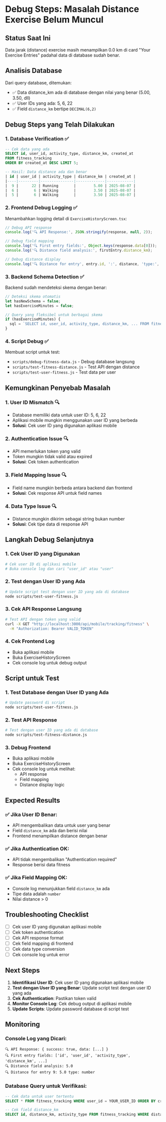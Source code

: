 # Debug Steps: Masalah Distance Exercise Belum Muncul

## Status Saat Ini
Data jarak (distance) exercise masih menampilkan 0.0 km di card "Your Exercise Entries" padahal data di database sudah benar.

## Analisis Database
Dari query database, ditemukan:
- ✅ Data distance_km ada di database dengan nilai yang benar (5.00, 3.50, dll)
- ✅ User IDs yang ada: 5, 6, 22
- ✅ Field `distance_km` bertipe `DECIMAL(6,2)`

## Debug Steps yang Telah Dilakukan

### 1. **Database Verification** ✅
```sql
-- Cek data yang ada
SELECT id, user_id, activity_type, distance_km, created_at 
FROM fitness_tracking 
ORDER BY created_at DESC LIMIT 5;

-- Hasil: Data distance ada dan benar
| id | user_id | activity_type | distance_km | created_at |
|----|---------|---------------|-------------|------------|
|  9 |      22 | Running       |        5.00 | 2025-08-07 |
|  6 |       6 | Walking       |        3.50 | 2025-08-07 |
|  5 |       6 | Walking       |        3.50 | 2025-08-07 |
```

### 2. **Frontend Debug Logging** ✅
Menambahkan logging detail di `ExerciseHistoryScreen.tsx`:
```typescript
// Debug API response
console.log('🔍 API Response:', JSON.stringify(response, null, 2));

// Debug field mapping
console.log('🔍 First entry fields:', Object.keys(response.data[0]));
console.log('🔍 Distance field analysis:', firstEntry.distance_km);

// Debug distance display
console.log('🔍 Distance for entry', entry.id, ':', distance, 'type:', typeof distance);
```

### 3. **Backend Schema Detection** ✅
Backend sudah mendeteksi skema dengan benar:
```javascript
// Deteksi skema otomatis
let hasNewSchema = false;
let hasExerciseMinutes = false;

// Query yang fleksibel untuk berbagai skema
if (hasExerciseMinutes) {
  sql = `SELECT id, user_id, activity_type, distance_km, ... FROM fitness_tracking`;
}
```

### 4. **Script Debug** ✅
Membuat script untuk test:
- `scripts/debug-fitness-data.js` - Debug database langsung
- `scripts/test-fitness-distance.js` - Test API dengan distance
- `scripts/test-user-fitness.js` - Test data per user

## Kemungkinan Penyebab Masalah

### 1. **User ID Mismatch** 🔍
- Database memiliki data untuk user ID: 5, 6, 22
- Aplikasi mobile mungkin menggunakan user ID yang berbeda
- **Solusi**: Cek user ID yang digunakan aplikasi mobile

### 2. **Authentication Issue** 🔍
- API memerlukan token yang valid
- Token mungkin tidak valid atau expired
- **Solusi**: Cek token authentication

### 3. **Field Mapping Issue** 🔍
- Field name mungkin berbeda antara backend dan frontend
- **Solusi**: Cek response API untuk field names

### 4. **Data Type Issue** 🔍
- Distance mungkin dikirim sebagai string bukan number
- **Solusi**: Cek tipe data di response API

## Langkah Debug Selanjutnya

### 1. **Cek User ID yang Digunakan**
```bash
# Cek user ID di aplikasi mobile
# Buka console log dan cari "user_id" atau "user"
```

### 2. **Test dengan User ID yang Ada**
```bash
# Update script test dengan user ID yang ada di database
node scripts/test-user-fitness.js
```

### 3. **Cek API Response Langsung**
```bash
# Test API dengan token yang valid
curl -X GET "http://localhost:3000/api/mobile/tracking/fitness" \
  -H "Authorization: Bearer VALID_TOKEN"
```

### 4. **Cek Frontend Log**
- Buka aplikasi mobile
- Buka ExerciseHistoryScreen
- Cek console log untuk debug output

## Script untuk Test

### 1. **Test Database dengan User ID yang Ada**
```bash
# Update password di script
node scripts/test-user-fitness.js
```

### 2. **Test API Response**
```bash
# Test dengan user ID yang ada di database
node scripts/test-fitness-distance.js
```

### 3. **Debug Frontend**
- Buka aplikasi mobile
- Buka ExerciseHistoryScreen
- Cek console log untuk melihat:
  - API response
  - Field mapping
  - Distance display logic

## Expected Results

### ✅ **Jika User ID Benar:**
- API mengembalikan data untuk user yang benar
- Field `distance_km` ada dan berisi nilai
- Frontend menampilkan distance dengan benar

### ✅ **Jika Authentication OK:**
- API tidak mengembalikan "Authentication required"
- Response berisi data fitness

### ✅ **Jika Field Mapping OK:**
- Console log menunjukkan field `distance_km` ada
- Tipe data adalah `number`
- Nilai distance > 0

## Troubleshooting Checklist

- [ ] Cek user ID yang digunakan aplikasi mobile
- [ ] Cek token authentication
- [ ] Cek API response format
- [ ] Cek field mapping di frontend
- [ ] Cek data type conversion
- [ ] Cek console log untuk error

## Next Steps

1. **Identifikasi User ID**: Cek user ID yang digunakan aplikasi mobile
2. **Test dengan User ID yang Benar**: Update script test dengan user ID yang ada
3. **Cek Authentication**: Pastikan token valid
4. **Monitor Console Log**: Cek debug output di aplikasi mobile
5. **Update Scripts**: Update password database di script test

## Monitoring

### Console Log yang Dicari:
```
🔍 API Response: { success: true, data: [...] }
🔍 First entry fields: ['id', 'user_id', 'activity_type', 'distance_km', ...]
🔍 Distance field analysis: 5.0
🔍 Distance for entry 9: 5.0 type: number
```

### Database Query untuk Verifikasi:
```sql
-- Cek data untuk user tertentu
SELECT * FROM fitness_tracking WHERE user_id = YOUR_USER_ID ORDER BY created_at DESC;

-- Cek field distance_km
SELECT id, distance_km, activity_type FROM fitness_tracking WHERE distance_km > 0;
```
